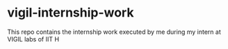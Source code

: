 # vigil-internship-work
This repo contains the internship work executed by me during my intern at VIGIL labs of IIT H
